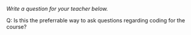 _Write a question for your teacher below._

Q: Is this the preferrable way to ask questions regarding coding for the course?
